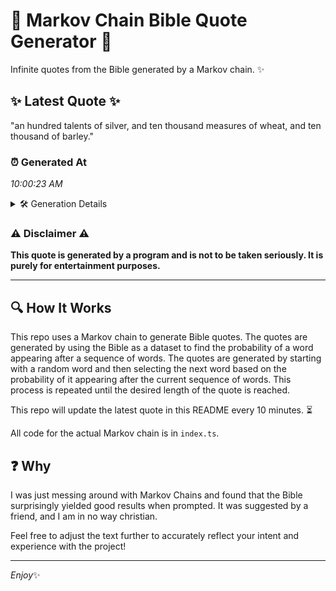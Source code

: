 # 📖 Markov Chain Bible Quote Generator 📖

Infinite quotes from the Bible generated by a Markov chain. ✨

## ✨ Latest Quote ✨
"an hundred talents of silver, and ten thousand measures of wheat, and ten thousand of barley."

### ⏰ Generated At
*10:00:23 AM*

<details>
    <summary>🛠️ Generation Details</summary>
    <p>
        <strong>🌱 Seed:</strong> an<br>
        <strong>🔄 Iterations:</strong> 15<br>
        <strong>📜 Context History:</strong><br>[ an ]: hundred<br>[ an, hundred ]: talents<br>[ an, hundred, talents ]: of<br>[ an, hundred, talents, of ]: silver,<br>[ an, hundred, talents, of, silver, ]: and<br>[ an, hundred, talents, of, silver,, and ]: ten<br>[ hundred, talents, of, silver,, and, ten ]: thousand<br>[ talents, of, silver,, and, ten, thousand ]: measures<br>[ of, silver,, and, ten, thousand, measures ]: of<br>[ silver,, and, ten, thousand, measures, of ]: wheat,<br>[ and, ten, thousand, measures, of, wheat, ]: and<br>[ ten, thousand, measures, of, wheat,, and ]: ten<br>[ thousand, measures, of, wheat,, and, ten ]: thousand<br>[ measures, of, wheat,, and, ten, thousand ]: of<br>[ of, wheat,, and, ten, thousand, of ]: barley.<br>
    </p>
</details>

### ⚠️ Disclaimer ⚠️
**This quote is generated by a program and is not to be taken seriously. It is purely for entertainment purposes.**

---

## 🔍 How It Works

This repo uses a Markov chain to generate Bible quotes. The quotes are generated by using the Bible as a dataset to find the probability of a word appearing after a sequence of words. The quotes are generated by starting with a random word and then selecting the next word based on the probability of it appearing after the current sequence of words. This process is repeated until the desired length of the quote is reached.

This repo will update the latest quote in this README every 10 minutes. ⏳

All code for the actual Markov chain is in `index.ts`.

## ❓ Why

I was just messing around with Markov Chains and found that the Bible surprisingly yielded good results when prompted. 
It was suggested by a friend, and I am in no way christian.

Feel free to adjust the text further to accurately reflect your intent and experience with the project!

---

*Enjoy*✨
